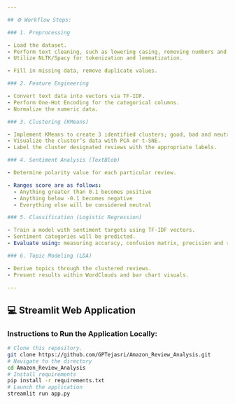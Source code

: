 ```yaml
---

## ⚙️ Workflow Steps:

### 1. Preprocessing

- Load the dataset.
- Perform text cleaning, such as lowering casing, removing numbers and stopwords.
- Utilize NLTK/Spacy for tokenization and lemmatization.

- Fill in missing data, remove duplicate values.

### 2. Feature Engineering

- Convert text data into vectors via TF-IDF.
- Perform One-Hot Encoding for the categorical columns.
- Normalize the numeric data.

### 3. Clustering (KMeans)

- Implement KMeans to create 3 identified clusters; good, bad and neutral.
- Visualize the cluster’s data with PCA or t-SNE.
- Label the cluster designated reviews with the appropriate labels.

### 4. Sentiment Analysis (TextBlob)

- Determine polarity value for each particular review.

- Ranges score are as follows:
  - Anything greater than 0.1 becomes positive
  - Anything below -0.1 becomes negative
  - Everything else will be considered neutral

### 5. Classification (Logistic Regression)

- Train a model with sentiment targets using TF-IDF vectors.
- Sentiment categories will be predicted.
- Evaluate using: measuring accuracy, confusion matrix, precision and recall.

### 6. Topic Modeling (LDA)

- Derive topics through the clustered reviews.
- Present results within WordClouds and bar chart visuals.

---
```


## 💻 Streamlit Web Application
### Instructions to Run the Application Locally:
```bash
# Clone this repository.
git clone https://github.com/GPTejasri/Amazon_Review_Analysis.git
# Navigate to the directory
cd Amazon_Review_Analysis
# Install requirements
pip install -r requirements.txt
# Launch the application
streamlit run app.py

